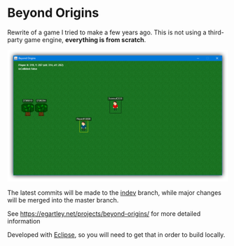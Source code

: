 # Beyond Origins

Rewrite of a game I tried to make a few years ago. This is not using a third-party game engine, <b>everything is from scratch</b>.

<img src="https://github.com/egartley/beyond-origins/blob/indev/resources/images/screenshot.png">

The latest commits will be made to the <a href="https://github.com/egartley/beyond-origins/tree/indev">indev</a> branch, while major changes will be merged into the master branch.

See <a href="https://egartley.net/projects/beyond-origins/?via=beyondoriginsgithubreadmemd">https://egartley.net/projects/beyond-origins/</a> for more detailed information

Developed with <a href="https://eclipse.org">Eclipse</a>, so you will need to get that in order to build locally.
